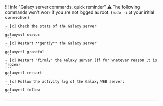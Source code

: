 !!! info "Galaxy server commands, quick reminder"
    :warning: The following commands won't work if you are not logged as root.
    (`sudo -i` at your initial connection)
    
    - [x] Check the state of the Galaxy server
    ```
    galaxyctl status
    ```
    - [x] Restart **gently** the Galaxy server
    ```
    galaxyctl graceful 
    ```
    - [x] Restart "firmly" the Galaxy server (if for whatever reason it is frozen)
    ```
    galaxyctl restart
    ```
    - [x] Follow the activity log of the Galaxy WEB server:
    ```
    galaxyctl follow
    ```
---